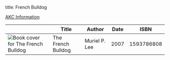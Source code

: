 title: French Bulldog

[AKC Information](https://www.akc.org/dog-breeds/french-bulldog/)

| |  Title | Author | Date | ISBN |
| - | ----  | ------ | ---- | ---- |
|![Book cover for The French Bulldog](https://covers.openlibrary.org/b/isbn/1593786808.jpg)|The French Bulldog|Muriel P. Lee|2007|1593786808|
